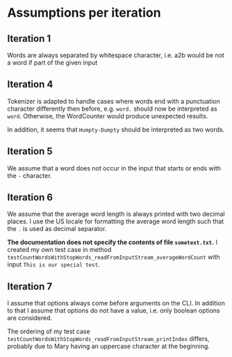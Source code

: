 # Assumptions per iteration

## Iteration 1

Words are always separated by whitespace character, i.e. a2b would be not a word if part of the given input

## Iteration 4

Tokenizer is adapted to handle cases where words end with a punctuation character differently then before, e.g. `word.` should now be interpreted as `word`.
Otherwise, the WordCounter would produce unexpected results.

In addition, it seems that `Humpty-Dumpty` should be interpreted as two words.

## Iteration 5

We assume that a word does not occur in the input that starts or ends with the `-` character.

## Iteration 6

We assume that the average word length is always printed with two decimal places.
I use the US locale for formatting the average word length such that the `.` is used as decimal separator.

**The documentation does not specify the contents of file `sometext.txt`.**
I created my own test case in method `testCountWordsWithStopWords_readFromInputStream_averageWordCount` with input `This is our special test`.

## Iteration 7

I assume that options always come before arguments on the CLI. 
In addition to that I assume that options do not have a value, i.e. only boolean options are considered.

The ordering of my test case `testCountWordsWithStopWords_readFromInputStream_printIndex` differs, probably due to Mary having an uppercase character at the beginning.
